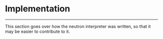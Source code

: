 Implementation
==============
---

This section goes over how the neutron interpreter was written, so that it may
be easier to contribute to it.
